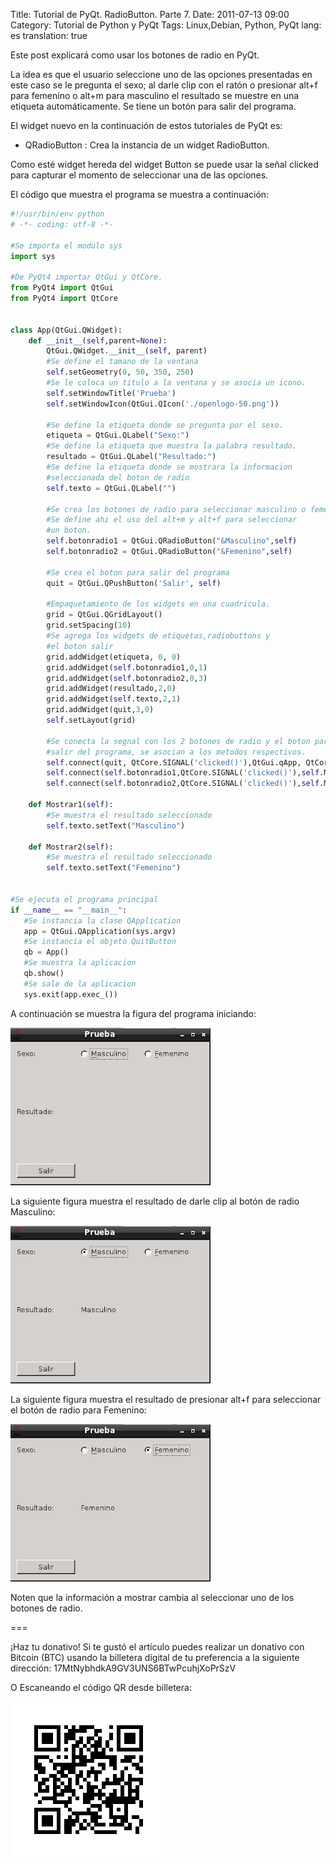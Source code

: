 Title: Tutorial de PyQt. RadioButton. Parte 7.
Date: 2011-07-13 09:00
Category: Tutorial de Python y PyQt
Tags: Linux,Debian, Python, PyQt
lang: es
translation: true

Este post explicará como usar los botones de radio en PyQt.

La idea es que el usuario seleccione uno de las opciones presentadas en este caso se le pregunta el sexo; al darle clip con el ratón o presionar alt+f para femenino o alt+m para masculino el resultado se muestre en una etiqueta automáticamente. Se tiene un botón para salir del programa.

El widget nuevo en la continuación de estos tutoriales de PyQt es:

* QRadioButton : Crea la instancia de un widget RadioButton.

Como esté widget hereda del widget Button se puede usar la señal clicked para capturar el momento de seleccionar una de las opciones.


El código que muestra el programa se muestra a continuación:

```python 
#!/usr/bin/env python
# -*- coding: utf-8 -*-

#Se importa el modulo sys
import sys

#De PyQt4 importar QtGui y QtCore.
from PyQt4 import QtGui
from PyQt4 import QtCore


class App(QtGui.QWidget):
    def __init__(self,parent=None):
        QtGui.QWidget.__init__(self, parent)
        #Se define el tamano de la ventana
        self.setGeometry(0, 50, 350, 250)
        #Se le coloca un titulo a la ventana y se asocia un icono.
        self.setWindowTitle('Prueba')
        self.setWindowIcon(QtGui.QIcon('./openlogo-50.png'))
        
        #Se define la etiqueta donde se pregunta por el sexo.
        etiqueta = QtGui.QLabel("Sexo:")
        #Se define la etiqueta que muestra la palabra resultado.
        resultado = QtGui.QLabel("Resultado:")
        #Se define la etiqueta donde se mostrara la informacion
        #seleccionada del boton de radio
        self.texto = QtGui.QLabel("")
        
        #Se crea los botones de radio para seleccionar masculino o femenino.
        #Se define ahi el uso del alt+m y alt+f para seleccionar
        #un boton.
        self.botonradio1 = QtGui.QRadioButton("&Masculino",self)
        self.botonradio2 = QtGui.QRadioButton("&Femenino",self)
        
        #Se crea el boton para salir del programa
        quit = QtGui.QPushButton('Salir', self)
        
        #Empaquetamiento de los widgets en una cuadricula.
        grid = QtGui.QGridLayout()
        grid.setSpacing(10)
        #Se agrega los widgets de etiquetas,radiobuttons y
        #el boton salir
        grid.addWidget(etiqueta, 0, 0)
        grid.addWidget(self.botonradio1,0,1)
        grid.addWidget(self.botonradio2,0,3)
        grid.addWidget(resultado,2,0)
        grid.addWidget(self.texto,2,1)
        grid.addWidget(quit,3,0)
        self.setLayout(grid)
        
        #Se conecta la segnal con los 2 botones de radio y el boton para
        #salir del programa, se asocian a los metodos respectivos.
        self.connect(quit, QtCore.SIGNAL('clicked()'),QtGui.qApp, QtCore.SLOT('quit()'))
        self.connect(self.botonradio1,QtCore.SIGNAL('clicked()'),self.Mostrar1)
        self.connect(self.botonradio2,QtCore.SIGNAL('clicked()'),self.Mostrar2)
        
    def Mostrar1(self):
        #Se muestra el resultado seleccionado
        self.texto.setText("Masculino")
        
    def Mostrar2(self):
        #Se muestra el resultado seleccionado
        self.texto.setText("Femenino")
        
        
#Se ejecuta el programa principal
if __name__ == "__main__":    
   #Se instancia la clase QApplication    
   app = QtGui.QApplication(sys.argv)    
   #Se instancia el objeto QuitButton    
   qb = App()    
   #Se muestra la aplicacion    
   qb.show()    
   #Se sale de la aplicacion    
   sys.exit(app.exec_())
```

A continuación se muestra la figura del programa iniciando:

![Radio Button 1](./images/pyqt7-1.png)

La siguiente figura muestra el resultado de darle clip al botón de radio Masculino:

![Radio Button 2](./images/pyqt7-2.png)

La siguiente figura muestra el resultado de presionar alt+f para seleccionar el botón de radio para Femenino:

![Radio Button 3](./images/pyqt7-3.png)

Noten que la información a mostrar cambia al seleccionar uno de los botones de radio.



===

¡Haz tu donativo!
Si te gustó el artículo puedes realizar un donativo con Bitcoin (BTC)
usando la billetera digital de tu preferencia a la siguiente
dirección: 17MtNybhdkA9GV3UNS6BTwPcuhjXoPrSzV

O Escaneando el código QR desde billetera:

![17MtNybhdkA9GV3UNS6BTwPcuhjXoPrSzV](./images/17MtNybhdkA9GV3UNS6BTwPcuhjXoPrSzV.png)
